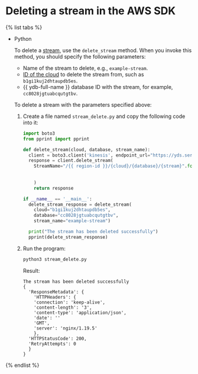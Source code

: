 # Deleting a stream in the AWS SDK

{% list tabs %}

- Python

  To delete a [stream](../../concepts/glossary.md#stream-concepts), use the `delete_stream` method. When you invoke this method, you should specify the following parameters:
  * Name of the stream to delete, e.g., `example-stream`.
  * [ID of the cloud](../../../resource-manager/operations/cloud/get-id.md) to delete the stream from, such as `b1gi1kuj2dhtaupdb5es`.
  * {{ ydb-full-name }} database ID with the stream, for example, `cc8028jgtuabcqutgtbv`.

  To delete a stream with the parameters specified above:

  1. Create a file named `stream_delete.py` and copy the following code into it:

     ```python
     import boto3
     from pprint import pprint

     def delete_stream(cloud, database, stream_name):
       client = boto3.client('kinesis', endpoint_url="https://yds.serverless.yandexcloud.net")
       response = client.delete_stream(
         StreamName="/{{ region-id }}/{cloud}/{database}/{stream}".format(cloud=cloud,
                                                                       database=database,
                                                                       stream=stream_name)
         )
         return response

     if __name__ == '__main__':
       delete_stream_response = delete_stream(
         cloud="b1gi1kuj2dhtaupdb5es",
         database="cc8028jgtuabcqutgtbv",
         stream_name="example-stream")

       print("The stream has been deleted successfully")
       pprint(delete_stream_response)
      ```

  1. Run the program:

     ```bash
     python3 stream_delete.py
     ```

     Result:

     ```text
     The stream has been deleted successfully
     {
       'ResponseMetadata': {
         'HTTPHeaders': {
         'connection': 'keep-alive',
         'content-length': '3',
         'content-type': 'application/json',
         'date': ''
         'GMT',
         'server': 'nginx/1.19.5'
         },
       'HTTPStatusCode': 200,
       'RetryAttempts': 0
       }
     }
     ```

{% endlist %}
